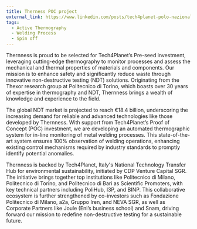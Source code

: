 ```yaml
---
title: Therness POC project
external_link: https://www.linkedin.com/posts/tech4planet-polo-nazionale-di-trasferimento-tecnologico-per-la-sostenibilit%C3%A0-ambientale_presentiamo-therness-il-team-selezionato-activity-7213906634337624064-qwhW/?originalSubdomain=it
tags:
  - Active Thermography
  - Welding Process
  - Spin off
---
```


Thernness is proud to be selected for Tech4Planet’s Pre-seed investment, leveraging cutting-edge thermography to monitor processes and assess the mechanical and thermal properties of materials and components. Our mission is to enhance safety and significantly reduce waste through innovative non-destructive testing (NDT) solutions. Originating from the Thexor research group at Politecnico di Torino, which boasts over 30 years of expertise in thermography and NDT, Thernness brings a wealth of knowledge and experience to the field.

The global NDT market is projected to reach €18.4 billion, underscoring the increasing demand for reliable and advanced technologies like those developed by Thernness. With support from Tech4Planet’s Proof of Concept (POC) investment, we are developing an automated thermographic system for in-line monitoring of metal welding processes. This state-of-the-art system ensures 100% observation of welding operations, enhancing existing control mechanisms required by industry standards to promptly identify potential anomalies.

Thernness is backed by Tech4Planet, Italy's National Technology Transfer Hub for environmental sustainability, initiated by CDP Venture Capital SGR. The initiative brings together top institutions like Politecnico di Milano, Politecnico di Torino, and Politecnico di Bari as Scientific Promoters, with key technical partners including PoliHub, I3P, and BINP. This collaborative ecosystem is further strengthened by co-investors such as Fondazione Politecnico di Milano, a2a, Gruppo Iren, and NEVA SGR, as well as Corporate Partners like Joule (Eni’s business school) and Snam, driving forward our mission to redefine non-destructive testing for a sustainable future.